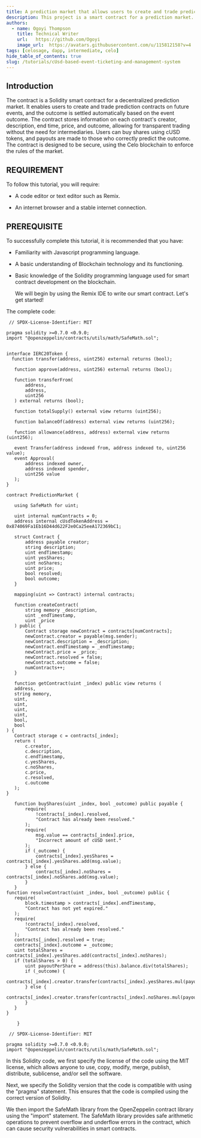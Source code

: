 ```yaml
---
title: A prediction market that allows users to create and trade prediction contracts on future events on celo.
description: This project is a smart contract for a prediction market. Users can create and trade contracts on future events, and the contract settles automatically based on the outcome.
authors:
  - name: Ogoyi Thompson
    title: Technical Writer 
    url:   https://github.com/Ogoyi
    image_url:  https://avatars.githubusercontent.com/u/115812158?v=4
tags: [celosage, dapp, intermediate, celo]
hide_table_of_contents: true
slug: /tutorials/cUsd-based-event-ticketing-and-management-system
---
```


## Introduction

The contract is a Solidity smart contract for a decentralized prediction market. It enables users to create and trade prediction contracts on future events, and the outcome is settled automatically based on the event outcome. The contract stores information on each contract's creator, description, end time, price, and outcome, allowing for transparent trading without the need for intermediaries. Users can buy shares using cUSD tokens, and payouts are made to those who correctly predict the outcome. The contract is designed to be secure, using the Celo blockchain to enforce the rules of the market.

## REQUIREMENT

To follow this tutorial, you will require:

- A code editor or text editor such as Remix.

- An internet browser and a stable internet connection.
  
## PREREQUISITE

To successfully complete this tutorial, it is recommended that you have:

- Familiarity with Javascript programming language.
  
- A basic understanding of Blockchain technology and its functioning.
  
- Basic knowledge of the Solidity programming language used for smart contract development on the blockchain.
  
  We will begin by using the Remix IDE to write our smart contract. Let's get started!

 The complete code:
   
 ```solidity
  // SPDX-License-Identifier: MIT

pragma solidity >=0.7.0 <0.9.0;
import "@openzeppelin/contracts/utils/math/SafeMath.sol";


interface IERC20Token {
   function transfer(address, uint256) external returns (bool);

    function approve(address, uint256) external returns (bool);

    function transferFrom(
        address,
        address,
        uint256
    ) external returns (bool);

    function totalSupply() external view returns (uint256);

    function balanceOf(address) external view returns (uint256);

    function allowance(address, address) external view returns (uint256);

    event Transfer(address indexed from, address indexed to, uint256 value);
    event Approval(
        address indexed owner,
        address indexed spender,
        uint256 value
    );
}

contract PredictionMarket {
    
    using SafeMath for uint;

    uint internal numContracts = 0;
    address internal cUsdTokenAddress = 0x874069Fa1Eb16D44d622F2e0Ca25eeA172369bC1;

    struct Contract {
        address payable creator;
        string description;
        uint endTimestamp;
        uint yesShares;
        uint noShares;
        uint price;
        bool resolved;
        bool outcome;
    }

    mapping(uint => Contract) internal contracts;

    function createContract(
        string memory _description,
        uint _endTimestamp,
        uint _price
    ) public {
        Contract storage newContract = contracts[numContracts];
        newContract.creator = payable(msg.sender);
        newContract.description = _description;
        newContract.endTimestamp = _endTimestamp;
        newContract.price = _price;
        newContract.resolved = false;
        newContract.outcome = false;
        numContracts++;
    }

    function getContract(uint _index) public view returns (
    address,
    string memory,
    uint,
    uint,
    uint,
    uint,
    bool,
    bool
) {
    Contract storage c = contracts[_index];
    return (
        c.creator,
        c.description,
        c.endTimestamp,
        c.yesShares,
        c.noShares,
        c.price,
        c.resolved,
        c.outcome
    );
}

    function buyShares(uint _index, bool _outcome) public payable {
        require(
            !contracts[_index].resolved,
            "Contract has already been resolved."
        );
        require(
            msg.value == contracts[_index].price,
            "Incorrect amount of cUSD sent."
        );
        if (_outcome) {
            contracts[_index].yesShares = contracts[_index].yesShares.add(msg.value);
        } else {
            contracts[_index].noShares = contracts[_index].noShares.add(msg.value);
        }
    }
function resolveContract(uint _index, bool _outcome) public {
    require(
        block.timestamp > contracts[_index].endTimestamp,
        "Contract has not yet expired."
    );
    require(
        !contracts[_index].resolved,
        "Contract has already been resolved."
    );
    contracts[_index].resolved = true;
    contracts[_index].outcome = _outcome;
    uint totalShares = contracts[_index].yesShares.add(contracts[_index].noShares);
    if (totalShares > 0) {
        uint payoutPerShare = address(this).balance.div(totalShares);
        if (_outcome) {
            contracts[_index].creator.transfer(contracts[_index].yesShares.mul(payoutPerShare));
        } else {
            contracts[_index].creator.transfer(contracts[_index].noShares.mul(payoutPerShare));
        }
    }
}

     } 
 ```
 
```solidity
 // SPDX-License-Identifier: MIT

pragma solidity >=0.7.0 <0.9.0;
import "@openzeppelin/contracts/utils/math/SafeMath.sol";
```

In this Solidity code, we first specify the license of the code using the MIT license, which allows anyone to use, copy, modify, merge, publish, distribute, sublicense, and/or sell the software.

Next, we specify the Solidity version that the code is compatible with using the "pragma" statement. This ensures that the code is compiled using the correct version of Solidity.

We then import the SafeMath library from the OpenZeppelin contract library using the "import" statement. The SafeMath library provides safe arithmetic operations to prevent overflow and underflow errors in the contract, which can cause security vulnerabilities in smart contracts.

